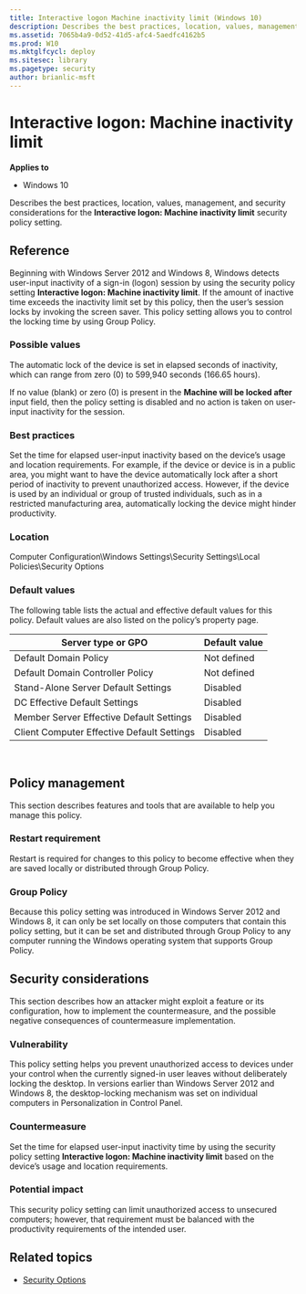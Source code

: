 ```yaml
---
title: Interactive logon Machine inactivity limit (Windows 10)
description: Describes the best practices, location, values, management, and security considerations for the Interactive logon Machine inactivity limit security policy setting.
ms.assetid: 7065b4a9-0d52-41d5-afc4-5aedfc4162b5
ms.prod: W10
ms.mktglfcycl: deploy
ms.sitesec: library
ms.pagetype: security
author: brianlic-msft
---
```


# Interactive logon: Machine inactivity limit

**Applies to**
-   Windows 10

Describes the best practices, location, values, management, and security considerations for the **Interactive logon: Machine inactivity limit** security policy setting.

## Reference

Beginning with Windows Server 2012 and Windows 8, Windows detects user-input inactivity of a sign-in (logon) session by using the security policy setting **Interactive logon: Machine inactivity limit**. If the amount of inactive time exceeds the inactivity limit set by this policy, then the user’s session locks by invoking the screen saver. This policy setting allows you to control the locking time by using Group Policy.

### Possible values

The automatic lock of the device is set in elapsed seconds of inactivity, which can range from zero (0) to 599,940 seconds (166.65 hours).

If no value (blank) or zero (0) is present in the **Machine will be locked after** input field, then the policy setting is disabled and no action is taken on user-input inactivity for the session.

### Best practices

Set the time for elapsed user-input inactivity based on the device’s usage and location requirements. For example, if the device or device is in a public area, you might want to have the device automatically lock after a short period of inactivity to prevent unauthorized access. However, if the device is used by an individual or group of trusted individuals, such as in a restricted manufacturing area, automatically locking the device might hinder productivity.

### Location

Computer Configuration\\Windows Settings\\Security Settings\\Local Policies\\Security Options

### Default values

The following table lists the actual and effective default values for this policy. Default values are also listed on the policy’s property page.

| Server type or GPO | Default value |
| - | - |
| Default Domain Policy| Not defined| 
| Default Domain Controller Policy | Not defined| 
| Stand-Alone Server Default Settings | Disabled| 
| DC Effective Default Settings | Disabled| 
| Member Server Effective Default Settings | Disabled| 
| Client Computer Effective Default Settings | Disabled| 
 
## Policy management

This section describes features and tools that are available to help you manage this policy.

### Restart requirement

Restart is required for changes to this policy to become effective when they are saved locally or distributed through Group Policy.

### Group Policy

Because this policy setting was introduced in Windows Server 2012 and Windows 8, it can only be set locally on those computers that contain this policy setting, but it can be set and distributed through Group Policy to any computer running the Windows operating system that supports Group Policy.

## Security considerations

This section describes how an attacker might exploit a feature or its configuration, how to implement the countermeasure, and the possible negative consequences of countermeasure implementation.

### Vulnerability

This policy setting helps you prevent unauthorized access to devices under your control when the currently signed-in user leaves without deliberately locking the desktop. In versions earlier than Windows Server 2012 and Windows 8, the desktop-locking mechanism was set on individual computers in Personalization in Control Panel.

### Countermeasure

Set the time for elapsed user-input inactivity time by using the security policy setting **Interactive logon: Machine inactivity limit** based on the device’s usage and location requirements.

### Potential impact

This security policy setting can limit unauthorized access to unsecured computers; however, that requirement must be balanced with the productivity requirements of the intended user.

## Related topics

- [Security Options](security-options.md)
